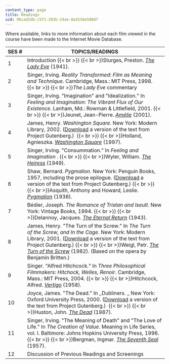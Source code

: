 ```yaml
---
content_type: page
title: Readings
uid: 96cad2db-c5f1-203b-24ae-8a4156e588df
---
```


Where available, links to more information about each film viewed in the course have been made to the Internet Movie Database.

| SES # | TOPICS/READINGS |
| --- | --- |
| 1 | Introduction  {{< br >}}  {{< br >}}Sturges, Preston. [_The Lady Eve_](http://www.imdb.com/title/tt0033804/) (1941). |
| 2 | Singer, Irving. _Reality Transformed: Film as Meaning and Technique_. Cambridge, Mass.: MIT Press, 1998.   {{< br >}}  {{< br >}}_The Lady Eve_ commentary |
| 3 | Singer, Irving. "Imagination" and "Idealization." In _Feeling and Imagination: The Vibrant Flux of Our Existence_. Lanham, Md.: Rowman & Littlefield, 2001.  {{< br >}}  {{< br >}}Jeunet, Jean-Pierre. [_Amélie_](http://www.imdb.com/title/tt0211915/) (2001). |
| 4 | James, Henry. _Washington Square._ New York: Modern Library, 2002. ([Download](http://www.gutenberg.org/ebooks/2870) a version of the text from Project Gutenberg.)   {{< br >}}  {{< br >}}Holland, Agnieszka. [_Washington Square_](http://www.imdb.com/title/tt0120481/) (1997).  |
| 5 | Singer, Irving. "Consummation." In _Feeling and Imagination_ .  {{< br >}}  {{< br >}}Wyler, William. [_The Heiress_](http://www.imdb.com/title/tt0041452/) (1949). |
| 6 | Shaw, Bernard. _Pygmalion_. New York: Penguin Books, 1957, including the prose epilogue. ([Download](http://www.gutenberg.org/ebooks/3825) a version of the text from Project Gutenberg.)  {{< br >}}  {{< br >}}Asquith, Anthony and Howard, Leslie. [_Pygmalion_](http://www.imdb.com/title/tt0030637/) (1938). |
| 7 | Bédier, Joseph. _The Romance of Tristan_ _and_ _Iseult._ New York: Vintage Books, 1994.  {{< br >}}  {{< br >}}Delannoy, Jacques. [_The Eternal Return_](http://www.imdb.com/title/tt0036566/) (1943). |
| 8 | James, Henry. "The Turn of the Screw." In _The Turn of the Screw, and In the Cage_. New York: Modern Library, 2001. ([Download](http://www.gutenberg.org/ebooks/209) a version of the text from Project Gutenberg.)  {{< br >}}  {{< br >}}Weigl, Petr. [_The Turn of the Screw_](http://www.imdb.com/title/tt0260447/) (1982). (Based on the opera by Benjamin Britten.) |
| 9 | Singer. "Alfred Hitchcock." In _Three Philosophical Filmmakers: Hitchock, Welles, Renoir_. Cambridge, Mass.: MIT Press, 2004.  {{< br >}}  {{< br >}}Hitchcock, Alfred. [_Vertigo_](http://www.imdb.com/title/tt0052357/) (1958). |
| 10 | Joyce, James. "The Dead." In _Dubliners. _ New York: Oxford University Press, 2000. ([Download](http://www.gutenberg.org/ebooks/2814) a version of the text from Project Gutenberg.)   {{< br >}}  {{< br >}}Huston, John. [_The Dead_](http://www.imdb.com/title/tt0092843/) (1987). |
| 11 | Singer, Irving. "The Meaning of Death" and "The Love of Life." In _The Creation of Value_. Meaning in Life Series, vol. I. Baltimore: Johns Hopkins University Press, 1996.  {{< br >}}  {{< br >}}Bergman, Ingmar. [_The Seventh Seal_](http://www.imdb.com/title/tt0050976/) (1957). |
| 12 | Discussion of Previous Readings and Screenings